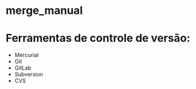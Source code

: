 # merge_manual
# Ferramentas de controle de versão:

* Mercurial
* Git
* GitLab
* Subversion
* CVS
